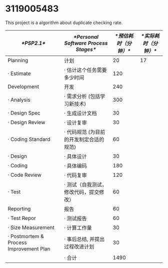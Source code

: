 # 3119005483
This project is a algorithm about duplicate checking rate.

| ***\*PSP2.1\****                        | ***\*Personal Software Process Stages\**** | ***\*预估耗时（分钟）\**** | ***\*实际耗时（分钟）\**** |
| --------------------------------------- | ------------------------------------------ | -------------------------- | -------------------------- |
| Planning                                | 计划                                       |             20               |              17              |
| · Estimate                              | · 估计这个任务需要多少时间                 |              120              |                            |
| Development                             | 开发                                       |             240               |                            |
| · Analysis                              | · 需求分析 (包括学习新技术)                |               300             |                            |
| · Design Spec                           | · 生成设计文档                             |             30               |                            |
| · Design Review                         | · 设计复审                                 |              30              |                            |
| · Coding Standard                       | · 代码规范 (为目前的开发制定合适的规范)    |               60             |                            |
| · Design                                | · 具体设计                                 |             30               |                            |
| · Coding                                | · 具体编码                                 |             180               |                            |
| · Code Review                           | · 代码复审                                 |               120             |                            |
| · Test                                  | · 测试（自我测试，修改代码，提交修改）     |               60            |                            |
| Reporting                               | 报告                                       |             60               |                            |
| · Test Repor                            | · 测试报告                                 |             60               |                            |
| · Size Measurement                      | · 计算工作量                               |             30               |                            |
| · Postmortem & Process Improvement Plan | · 事后总结, 并提出过程改进计划             |               30             |                            |
|                                         | · 合计                                     |              1490              |                            |

